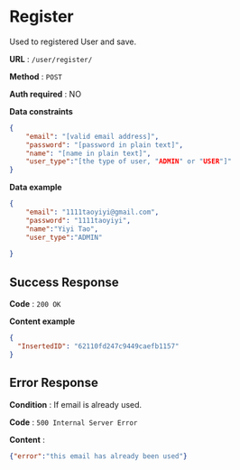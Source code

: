 # Register

Used to registered User and save.

**URL** : `/user/register/`

**Method** : `POST`

**Auth required** : NO

**Data constraints**

```json
{
    "email": "[valid email address]",
    "password": "[password in plain text]",
    "name": "[name in plain text]",
    "user_type":"[the type of user, "ADMIN" or "USER"]"
}
```

**Data example**

```json
{
    "email": "1111taoyiyi@gmail.com",
    "password": "1111taoyiyi",
    "name":"Yiyi Tao",
    "user_type":"ADMIN"
    
}
```

## Success Response

**Code** : `200 OK`

**Content example**

```json
{
  "InsertedID": "62110fd247c9449caefb1157"    
}
```

## Error Response

**Condition** : If email is already used.

**Code** : `500 Internal Server Error`

**Content** :

```json
{"error":"this email has already been used"}
```
